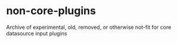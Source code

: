 non-core-plugins
================

Archive of experimental, old, removed, or otherwise not-fit for core datasource input plugins